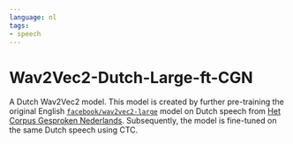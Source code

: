 ```yaml
---
language: nl
tags:
- speech
---
```


# Wav2Vec2-Dutch-Large-ft-CGN

A Dutch Wav2Vec2 model. This model is created by further pre-training the original English [`facebook/wav2vec2-large`](https://huggingface.co/facebook/wav2vec2-large) model on Dutch speech from [Het Corpus Gesproken Nederlands](https://taalmaterialen.ivdnt.org/download/tstc-corpus-gesproken-nederlands/). Subsequently, the model is fine-tuned on the same Dutch speech using CTC.